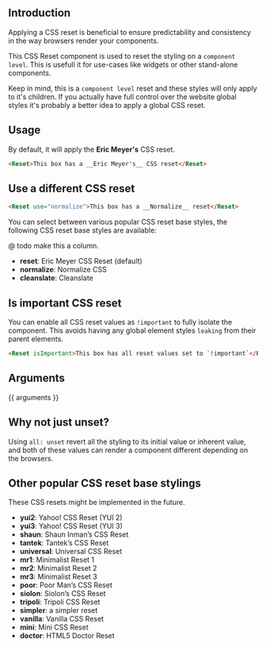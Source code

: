 ## Introduction

Applying a CSS reset is beneficial to ensure predictability and consistency in the way browsers render your components.

This CSS Reset component is used to reset the styling on a `component level`. This is usefull it for use-cases like widgets or other stand-alone components.

Keep in mind, this is a `component level` reset and these styles will only apply to it's children. If you actually have full control over the website global styles it's probably a better idea to apply a global CSS reset.

## Usage

By default, it will apply the __Eric Meyer's__ CSS reset.

```html
<Reset>This box has a __Eric Meyer's__ CSS reset</Reset>
```

## Use a different CSS reset

```html
<Reset use="normalize">This box has a __Normalize__ reset</Reset>
```

You can select between various popular CSS reset base styles, the following CSS reset base styles are available:

@ todo make this a column.
- **reset**: Eric Meyer CSS Reset (default)
- **normalize**: Normalize CSS
- **cleanslate**: Cleanslate

## Is important CSS reset

You can enable all CSS reset values as `!important` to fully isolate the component. This avoids having any global element styles `leaking` from their parent elements.

```html
<Reset isImportant>This box has all reset values set to `!important`</Reset>
```

## Arguments

{{ arguments }}

## Why not just unset?

Using `all: unset` revert all the styling to its initial value or inherent value, and both of these values can render a component different depending on the browsers.

## Other popular CSS reset base stylings

These CSS resets might be implemented in the future.

- **yui2**: Yahoo! CSS Reset (YUI 2)
- **yui3**: Yahoo! CSS Reset (YUI 3)
- **shaun**: Shaun Inman’s CSS Reset
- **tantek**: Tantek’s CSS Reset
- **universal**: Universal CSS Reset
- **mr1**: Minimalist Reset 1
- **mr2**: Minimalist Reset 2
- **mr3**: Minimalist Reset 3
- **poor**: Poor Man’s CSS Reset
- **siolon**: Siolon’s CSS Reset
- **tripoli**: Tripoli CSS Reset
- **simpler**: a simpler reset
- **vanilla**: Vanilla CSS Reset
- **mini**: Mini CSS Reset
- **doctor**: HTML5 Doctor Reset

